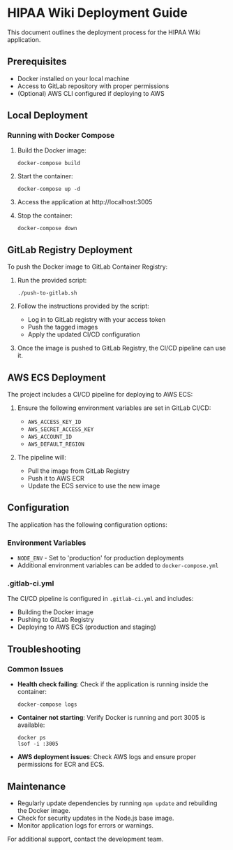 # HIPAA Wiki Deployment Guide

This document outlines the deployment process for the HIPAA Wiki application.

## Prerequisites

- Docker installed on your local machine
- Access to GitLab repository with proper permissions
- (Optional) AWS CLI configured if deploying to AWS

## Local Deployment

### Running with Docker Compose

1. Build the Docker image:
   ```
   docker-compose build
   ```

2. Start the container:
   ```
   docker-compose up -d
   ```

3. Access the application at http://localhost:3005

4. Stop the container:
   ```
   docker-compose down
   ```

## GitLab Registry Deployment

To push the Docker image to GitLab Container Registry:

1. Run the provided script:
   ```
   ./push-to-gitlab.sh
   ```

2. Follow the instructions provided by the script:
   - Log in to GitLab registry with your access token
   - Push the tagged images
   - Apply the updated CI/CD configuration

3. Once the image is pushed to GitLab Registry, the CI/CD pipeline can use it.

## AWS ECS Deployment

The project includes a CI/CD pipeline for deploying to AWS ECS:

1. Ensure the following environment variables are set in GitLab CI/CD:
   - `AWS_ACCESS_KEY_ID`
   - `AWS_SECRET_ACCESS_KEY`
   - `AWS_ACCOUNT_ID`
   - `AWS_DEFAULT_REGION`

2. The pipeline will:
   - Pull the image from GitLab Registry
   - Push it to AWS ECR
   - Update the ECS service to use the new image

## Configuration

The application has the following configuration options:

### Environment Variables

- `NODE_ENV` - Set to 'production' for production deployments
- Additional environment variables can be added to `docker-compose.yml`

### .gitlab-ci.yml

The CI/CD pipeline is configured in `.gitlab-ci.yml` and includes:
- Building the Docker image
- Pushing to GitLab Registry
- Deploying to AWS ECS (production and staging)

## Troubleshooting

### Common Issues

- **Health check failing**: Check if the application is running inside the container:
  ```
  docker-compose logs
  ```

- **Container not starting**: Verify Docker is running and port 3005 is available:
  ```
  docker ps
  lsof -i :3005
  ```

- **AWS deployment issues**: Check AWS logs and ensure proper permissions for ECR and ECS.

## Maintenance

- Regularly update dependencies by running `npm update` and rebuilding the Docker image.
- Check for security updates in the Node.js base image.
- Monitor application logs for errors or warnings.

For additional support, contact the development team.